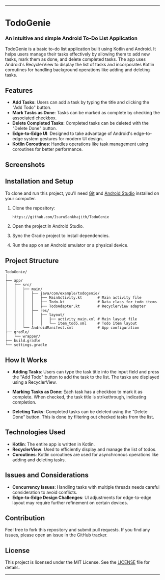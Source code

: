 
---

# TodoGenie

### An intuitive and simple Android To-Do List Application

TodoGenie is a basic to-do list application built using Kotlin and Android. It helps users manage their tasks effectively by allowing them to add new tasks, mark them as done, and delete completed tasks. The app uses Android's RecyclerView to display the list of tasks and incorporates Kotlin coroutines for handling background operations like adding and deleting tasks.

## Features

- **Add Tasks**: Users can add a task by typing the title and clicking the "Add Todo" button.
- **Mark Tasks as Done**: Tasks can be marked as complete by checking the associated checkbox.
- **Delete Completed Tasks**: Completed tasks can be deleted with the "Delete Done" button.
- **Edge-to-Edge UI**: Designed to take advantage of Android's edge-to-edge system gestures for modern UI design.
- **Kotlin Coroutines**: Handles operations like task management using coroutines for better performance.

## Screenshots



## Installation and Setup

To clone and run this project, you'll need [Git](https://git-scm.com) and [Android Studio](https://developer.android.com/studio) installed on your computer.

1. Clone the repository:
   ```bash
   https://github.com/IsuruSankhajith/TodoGenie
   ```

2. Open the project in Android Studio.

3. Sync the Gradle project to install dependencies.

4. Run the app on an Android emulator or a physical device.

## Project Structure

```
TodoGenie/
│
├── app/
│   ├── src/
│   │   ├── main/
│   │   │   ├── java/com/example/todogenie/
│   │   │   │   ├── MainActivity.kt       # Main activity file
│   │   │   │   ├── Todo.kt               # Data class for todo items
│   │   │   │   ├── TodoAdapter.kt        # RecyclerView adapter
│   │   │   ├── res/
│   │   │   │   ├── layout/
│   │   │   │   │   ├── activity_main.xml # Main layout file
│   │   │   │   │   └── item_todo.xml     # Todo item layout
│   │   └── AndroidManifest.xml           # App configuration
├── gradle/
│   └── wrapper/
├── build.gradle
└── settings.gradle
```

## How It Works

- **Adding Tasks**: Users can type the task title into the input field and press the "Add Todo" button to add the task to the list. The tasks are displayed using a RecyclerView.
  
- **Marking Tasks as Done**: Each task has a checkbox to mark it as complete. When checked, the task title is strikethrough, indicating completion.

- **Deleting Tasks**: Completed tasks can be deleted using the "Delete Done" button. This is done by filtering out checked tasks from the list.

## Technologies Used

- **Kotlin**: The entire app is written in Kotlin.
- **RecyclerView**: Used to efficiently display and manage the list of todos.
- **Coroutines**: Kotlin coroutines are used for asynchronous operations like adding and deleting tasks.

## Issues and Considerations

- **Concurrency Issues**: Handling tasks with multiple threads needs careful consideration to avoid conflicts.
- **Edge-to-Edge Design Challenges**: UI adjustments for edge-to-edge layout may require further refinement on certain devices.

## Contribution

Feel free to fork this repository and submit pull requests. If you find any issues, please open an issue in the GitHub tracker.

## License

This project is licensed under the MIT License. See the [LICENSE](LICENSE) file for details.

---
